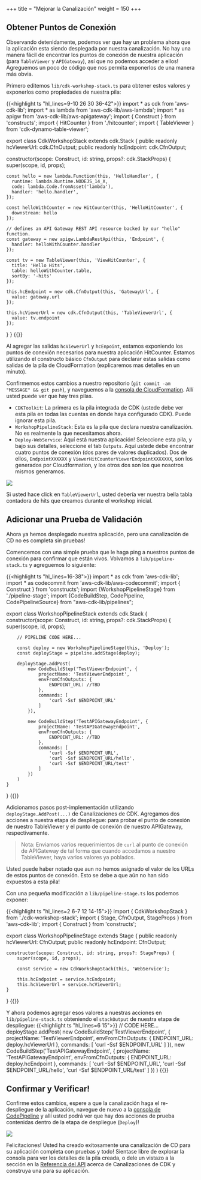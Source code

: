 +++
title = "Mejorar la Canalización"
weight = 150
+++

## Obtener Puntos de Conexión
Observando detenidamente, podemos ver que hay un problema ahora que la aplicación esta siendo desplegada por nuestra canalización. No hay una manera fácil de encontrar los puntos de conexión de nuestra aplicación (para `TableViewer` y `APIGateway`), así que no podemos acceder a ellos! Agreguemos un poco de código que nos permita exponerlos de una manera más obvia.

Primero editemos `lib/cdk-workshop-stack.ts` para obtener estos valores y exponerlos como propiedades de nuestra pila:

{{<highlight ts "hl_lines=9-10 26 30 36-42">}}
import * as cdk from 'aws-cdk-lib';
import * as lambda from 'aws-cdk-lib/aws-lambda';
import * as apigw from 'aws-cdk-lib/aws-apigateway';
import { Construct } from 'constructs';
import { HitCounter } from './hitcounter';
import { TableViewer } from 'cdk-dynamo-table-viewer';

export class CdkWorkshopStack extends cdk.Stack {
  public readonly hcViewerUrl: cdk.CfnOutput;
  public readonly hcEndpoint: cdk.CfnOutput;

  constructor(scope: Construct, id: string, props?: cdk.StackProps) {
    super(scope, id, props);

    const hello = new lambda.Function(this, 'HelloHandler', {
      runtime: lambda.Runtime.NODEJS_14_X,
      code: lambda.Code.fromAsset('lambda'),
      handler: 'hello.handler',
    });

    const helloWithCounter = new HitCounter(this, 'HelloHitCounter', {
      downstream: hello
    });

    // defines an API Gateway REST API resource backed by our "hello" function.
    const gateway = new apigw.LambdaRestApi(this, 'Endpoint', {
      handler: helloWithCounter.handler
    });

    const tv = new TableViewer(this, 'ViewHitCounter', {
      title: 'Hello Hits',
      table: helloWithCounter.table,
      sortBy: '-hits'
    });

    this.hcEndpoint = new cdk.CfnOutput(this, 'GatewayUrl', {
      value: gateway.url
    });

    this.hcViewerUrl = new cdk.CfnOutput(this, 'TableViewerUrl', {
      value: tv.endpoint
    });
  }
}
{{</highlight>}}

Al agregar las salidas `hcViewerUrl` y `hcEnpoint`, estamos exponiendo los puntos de conexión necesarios para nuestra aplicación HitCounter. Estamos utilizando el constructo básico `CfnOutput` para declarar estas salidas como salidas de la pila de CloudFormation (explicaremos mas detalles en un minuto).

Confirmemos estos cambios a nuestro repositorio (`git commit -am "MESSAGE" && git push`), y naveguemos a la [consola de CloudFormation](https://console.aws.amazon.com/cloudformation). Allí usted puede ver que hay tres pilas.

* `CDKToolkit`: La primera es la pila integrada de CDK (ustede debe ver esta pila en todas las cuentas en donde haya configurado CDK). Puede ignorar esta pila.
* `WorkshopPipelineStack`: Esta es la pila que declara nuestra canalización. No es realmente la que necesitamos ahora.
* `Deploy-WebService`: Aquí está nuestra aplicación! Seleccione esta pila, y bajo sus detalles, seleccione el tab `Outputs`. Aquí ustede debe encontrar cuatro puntos de conexión (dos pares de valores duplicados).  Dos de ellos, `EndpointXXXXXX` y `ViewerHitCounterViewerEndpointXXXXXXX`, son los generados por Cloudformation, y los otros dos son los que nosotros mismos generamos.

![](./stack-outputs.png)

Si usted hace click en `TableViewerUrl`, usted debería ver nuestra bella tabla contadora de hits que creamos durante el workshop inicial.

## Adicionar una Prueba de Validación
Ahora ya hemos desplegado nuestra aplicación, pero una canalización de CD no es completa sin pruebas!

Comencemos con una simple prueba que le haga ping a nuestros puntos de conexión para confirmar que están vivos.
Volvamos a `lib/pipeline-stack.ts` y agreguemos lo siguiente:

{{<highlight ts "hl_lines=16-38">}}
import * as cdk from 'aws-cdk-lib';
import * as codecommit from 'aws-cdk-lib/aws-codecommit';
import { Construct } from 'constructs';
import {WorkshopPipelineStage} from './pipeline-stage';
import {CodeBuildStep, CodePipeline, CodePipelineSource} from "aws-cdk-lib/pipelines";

export class WorkshopPipelineStack extends cdk.Stack {
    constructor(scope: Construct, id: string, props?: cdk.StackProps) {
        super(scope, id, props);

        // PIPELINE CODE HERE...

        const deploy = new WorkshopPipelineStage(this, 'Deploy');
        const deployStage = pipeline.addStage(deploy);

        deployStage.addPost(
            new CodeBuildStep('TestViewerEndpoint', {
                projectName: 'TestViewerEndpoint',
                envFromCfnOutputs: {
                    ENDPOINT_URL: //TBD
                },
                commands: [
                    'curl -Ssf $ENDPOINT_URL'
                ]
            }),

            new CodeBuildStep('TestAPIGatewayEndpoint', {
                projectName: 'TestAPIGatewayEndpoint',
                envFromCfnOutputs: {
                    ENDPOINT_URL: //TBD
                },
                commands: [
                    'curl -Ssf $ENDPOINT_URL',
                    'curl -Ssf $ENDPOINT_URL/hello',
                    'curl -Ssf $ENDPOINT_URL/test'
                ]
            })
        )
    }
}
{{</highlight>}}

Adicionamos pasos post-implementación utilizando `deployStage.AddPost(...)` de Canalizaciones de CDK. Agregamos dos acciones a nuestra etapa de despliegue: para probar el punto de conexión de nuestro TableViewer y el punto de conexión de nuestro APIGateway, respectivamente.

> Nota: Enviamos varios requerimientos de `curl` al punto de conexión de APIGateway de tal forma que cuando accedamos a nuestro TableViewer, haya varios valores ya poblados.

Usted puede haber notado que aun no hemos asignado el valor de los URLs de estos puntos de conexión. Esto se debe a que aún no han sido expuestos a esta pila!

Con una pequeña modificación a `lib/pipeline-stage.ts` los podemos exponer:

{{<highlight ts "hl_lines=2 6-7 12 14-15">}}
import { CdkWorkshopStack } from './cdk-workshop-stack';
import { Stage, CfnOutput, StageProps } from 'aws-cdk-lib';
import { Construct } from 'constructs';

export class WorkshopPipelineStage extends Stage {
    public readonly hcViewerUrl: CfnOutput;
    public readonly hcEndpoint: CfnOutput;

    constructor(scope: Construct, id: string, props?: StageProps) {
        super(scope, id, props);

        const service = new CdkWorkshopStack(this, 'WebService');

        this.hcEndpoint = service.hcEndpoint;
        this.hcViewerUrl = service.hcViewerUrl;
    }
}
{{</highlight>}}

Y ahora podemos agregar esos valores a nuestras acciones en `lib/pipeline-stack.ts` obteniendo el `stackOutput` de nuestra etapa de despliegue:
{{<highlight ts "hl_lines=6 15">}}
    // CODE HERE...
    deployStage.addPost(
            new CodeBuildStep('TestViewerEndpoint', {
                projectName: 'TestViewerEndpoint',
                envFromCfnOutputs: {
                    ENDPOINT_URL: deploy.hcViewerUrl
                },
                commands: [
                    'curl -Ssf $ENDPOINT_URL'
                ]
                }),
            new CodeBuildStep('TestAPIGatewayEndpoint', {
                projectName: 'TestAPIGatewayEndpoint',
                envFromCfnOutputs: {
                    ENDPOINT_URL: deploy.hcEndpoint
                },
                commands: [
                    'curl -Ssf $ENDPOINT_URL',
                    'curl -Ssf $ENDPOINT_URL/hello',
                    'curl -Ssf $ENDPOINT_URL/test'
                ]
            })
        )
{{</highlight>}}

## Confirmar y Verificar!
Confirme estos cambios, espere a que la canalización haga el re-despliegue de la aplicación, navegue de nuevo a la [consola de CodePipeline](https://console.aws.amazon.com/codesuite/codepipeline/pipelines) y allí usted podrá ver que hay dos acciones de prueba contenidas dentro de la etapa de despliegue (`Deploy`)!

![](./pipeline-tests.png)

Felicitaciones! Usted ha creado exitosamente una canalización de CD para su aplicación completa con pruebas y todo! Sientase libre de explorar la consola para ver los detalles de la pila creada, o dele un vistazo a la sección en la [Referencia del API](https://docs.aws.amazon.com/cdk/api/latest/docs/aws-construct-library.html) acerca de Canalizaciones de CDK y construya una para su aplicación.

